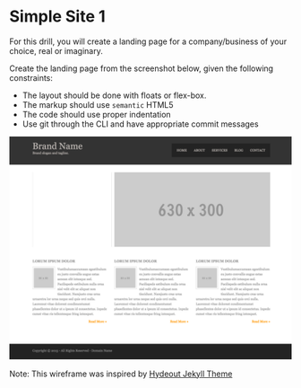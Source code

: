 # Simple Site 1

For this drill, you will create a landing page for a company/business of your choice, real or imaginary.

Create the landing page from the screenshot below, given the following
constraints:

* The layout should be done with floats or flex-box.
* The markup should use `semantic` HTML5
* The code should use proper indentation
* Use git through the CLI and have appropriate commit messages

![](img/layout.png)

Note: This wireframe was inspired by [Hydeout Jekyll Theme](https://fongandrew.github.io/hydeout/)
